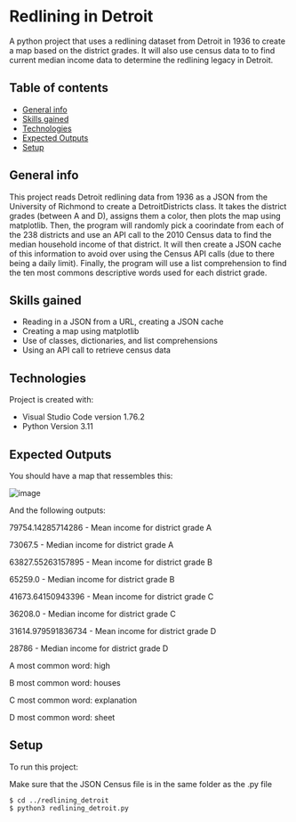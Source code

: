 # Redlining in Detroit
A python project that uses a redlining dataset from Detroit in 1936 to create a map based on the district grades. It will also use census data to to find current median income data to determine the redlining legacy in Detroit.

## Table of contents
* [General info](#general-info)
* [Skills gained](#skills-gained)
* [Technologies](#technologies)
* [Expected Outputs](#expectedoutputs)
* [Setup](#setup)

## General info
This project reads Detroit redlining data from 1936 as a JSON from the University of Richmond to create a DetroitDistricts class. It takes the district grades (between A and D), assigns them a color, then plots the map using matplotlib. Then, the program will randomly pick a coorindate from each of the 238 districts and use an API call to the 2010 Census data to find the median household income of that district. It will then create a JSON cache of this information to avoid over using the Census API calls (due to there being a daily limit). Finally, the program will use a list comprehension to find the ten most commons descriptive words used for each district grade.

## Skills gained
* Reading in a JSON from a URL, creating a JSON cache
* Creating a map using matplotlib
* Use of classes, dictionaries, and list comprehensions
* Using an API call to retrieve census data

## Technologies
Project is created with:
* Visual Studio Code version 1.76.2
* Python Version 3.11

## Expected Outputs
You should have a map that ressembles this:

![image](https://user-images.githubusercontent.com/60607975/228695296-5b17a3a7-c29b-49ae-b5f8-f3690e06d96b.png)

And the following outputs:

79754.14285714286 - Mean income for district grade A

73067.5 - Median income for district grade A

63827.55263157895 - Mean income for district grade B

65259.0 - Median income for district grade B

41673.64150943396 - Mean income for district grade C

36208.0 - Median income for district grade C

31614.979591836734 - Mean income for district grade D

28786 - Median income for district grade D

A most common word: high

B most common word: houses

C most common word: explanation

D most common word: sheet

	
## Setup
To run this project:

Make sure that the JSON Census file is in the same folder as the .py file

```
$ cd ../redlining_detroit
$ python3 redlining_detroit.py
```
